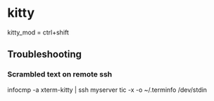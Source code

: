 # kitty

kitty_mod = ctrl+shift

## Troubleshooting

### Scrambled text on remote ssh

infocmp -a xterm-kitty | ssh myserver tic -x -o \~/.terminfo /dev/stdin
